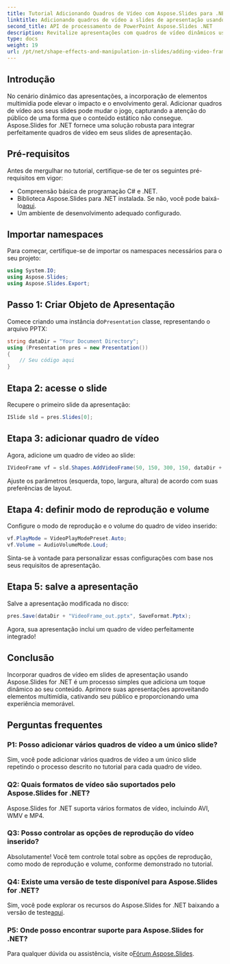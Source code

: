 ```yaml
---
title: Tutorial Adicionando Quadros de Vídeo com Aspose.Slides para .NET
linktitle: Adicionando quadros de vídeo a slides de apresentação usando Aspose.Slides
second_title: API de processamento de PowerPoint Aspose.Slides .NET
description: Revitalize apresentações com quadros de vídeo dinâmicos usando Aspose.Slides for .NET. Siga nosso guia para integração perfeita e criação envolvente.
type: docs
weight: 19
url: /pt/net/shape-effects-and-manipulation-in-slides/adding-video-frames/
---
```

## Introdução
No cenário dinâmico das apresentações, a incorporação de elementos multimídia pode elevar o impacto e o envolvimento geral. Adicionar quadros de vídeo aos seus slides pode mudar o jogo, capturando a atenção do público de uma forma que o conteúdo estático não consegue. Aspose.Slides for .NET fornece uma solução robusta para integrar perfeitamente quadros de vídeo em seus slides de apresentação.
## Pré-requisitos
Antes de mergulhar no tutorial, certifique-se de ter os seguintes pré-requisitos em vigor:
- Compreensão básica de programação C# e .NET.
-  Biblioteca Aspose.Slides para .NET instalada. Se não, você pode baixá-lo[aqui](https://releases.aspose.com/slides/net/).
- Um ambiente de desenvolvimento adequado configurado.
## Importar namespaces
Para começar, certifique-se de importar os namespaces necessários para o seu projeto:
```csharp
using System.IO;
using Aspose.Slides;
using Aspose.Slides.Export;
```
## Passo 1: Criar Objeto de Apresentação
 Comece criando uma instância do`Presentation` classe, representando o arquivo PPTX:
```csharp
string dataDir = "Your Document Directory";
using (Presentation pres = new Presentation())
{
    // Seu código aqui
}
```
## Etapa 2: acesse o slide
Recupere o primeiro slide da apresentação:
```csharp
ISlide sld = pres.Slides[0];
```
## Etapa 3: adicionar quadro de vídeo
Agora, adicione um quadro de vídeo ao slide:
```csharp
IVideoFrame vf = sld.Shapes.AddVideoFrame(50, 150, 300, 150, dataDir + "video1.avi");
```
Ajuste os parâmetros (esquerda, topo, largura, altura) de acordo com suas preferências de layout.
## Etapa 4: definir modo de reprodução e volume
Configure o modo de reprodução e o volume do quadro de vídeo inserido:
```csharp
vf.PlayMode = VideoPlayModePreset.Auto;
vf.Volume = AudioVolumeMode.Loud;
```
Sinta-se à vontade para personalizar essas configurações com base nos seus requisitos de apresentação.
## Etapa 5: salve a apresentação
Salve a apresentação modificada no disco:
```csharp
pres.Save(dataDir + "VideoFrame_out.pptx", SaveFormat.Pptx);
```
Agora, sua apresentação inclui um quadro de vídeo perfeitamente integrado!
## Conclusão
Incorporar quadros de vídeo em slides de apresentação usando Aspose.Slides for .NET é um processo simples que adiciona um toque dinâmico ao seu conteúdo. Aprimore suas apresentações aproveitando elementos multimídia, cativando seu público e proporcionando uma experiência memorável.
## Perguntas frequentes
### P1: Posso adicionar vários quadros de vídeo a um único slide?
Sim, você pode adicionar vários quadros de vídeo a um único slide repetindo o processo descrito no tutorial para cada quadro de vídeo.
### Q2: Quais formatos de vídeo são suportados pelo Aspose.Slides for .NET?
Aspose.Slides for .NET suporta vários formatos de vídeo, incluindo AVI, WMV e MP4.
### Q3: Posso controlar as opções de reprodução do vídeo inserido?
Absolutamente! Você tem controle total sobre as opções de reprodução, como modo de reprodução e volume, conforme demonstrado no tutorial.
### Q4: Existe uma versão de teste disponível para Aspose.Slides for .NET?
 Sim, você pode explorar os recursos do Aspose.Slides for .NET baixando a versão de teste[aqui](https://releases.aspose.com/).
### P5: Onde posso encontrar suporte para Aspose.Slides for .NET?
 Para qualquer dúvida ou assistência, visite o[Fórum Aspose.Slides](https://forum.aspose.com/c/slides/11).